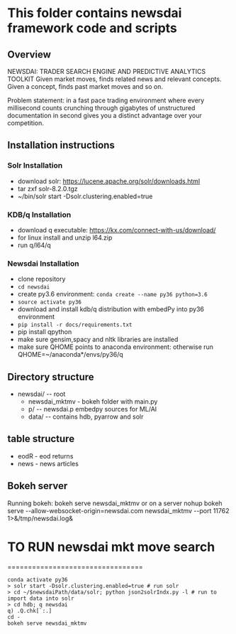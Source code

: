 # This folder contains newsdai framework code and scripts

## Overview
NEWSDAI: TRADER SEARCH ENGINE AND PREDICTIVE ANALYTICS TOOLKIT
Given market moves, finds related news and relevant concepts. Given a concept, finds past market moves and so on.

Problem statement: in a fast pace trading environment where every millisecond counts
crunching through gigabytes of unstructured documentation in second gives you a distinct advantage over your competition.

## Installation instructions

### Solr Installation
* download solr: https://lucene.apache.org/solr/downloads.html
* tar zxf solr-8.2.0.tgz
* ~/bin/solr start -Dsolr.clustering.enabled=true

### KDB/q Installation
* download q executable: https://kx.com/connect-with-us/download/
* for linux install and unzip l64.zip
* run q/l64/q

### Newsdai Installation
* clone repository
* `cd newsdai`
* create py3.6 environment: `conda create --name py36 python=3.6`
* `source activate py36`
* download and install kdb/q distribution with embedPy into py36 environment
* `pip install -r docs/requirements.txt`
* pip install qpython
* make sure gensim,spacy and nltk libraries are installed
* make sure QHOME points to anaconda environment: otherwise run QHOME=~/anaconda*/envs/py36/q

## Directory structure
* newsdai/ -- root
    * newsdai_mktmv - bokeh folder with main.py
    * p/       -- newsdai.p embedpy sources for ML/AI
    * data/    -- contains hdb, pyarrow and solr 

## table structure
* eodR - eod returns
* news - news articles

## Bokeh server
Running bokeh:
bokeh serve newsdai_mktmv
or on a server
nohup bokeh serve --allow-websocket-origin=newsdai.com newsdai_mktmv --port 11762 1>&/tmp/newsdai.log&


# TO RUN newsdai mkt move search
=================================

```
conda activate py36
> solr start -Dsolr.clustering.enabled=true # run solr
> cd ~/$newsdaiPath/data/solr; python json2solrIndx.py -l # run to import data into solr
> cd hdb; q newsdai
q) .Q.chk[`:.]
cd -
bokeh serve newsdai_mktmv
```

